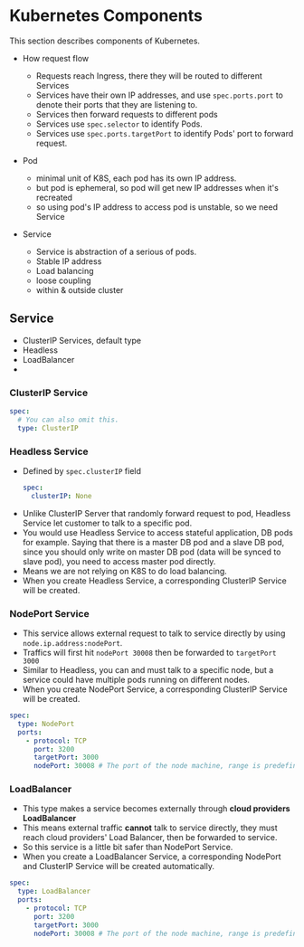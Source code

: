 # Kubernetes Components

This section describes components of Kubernetes.

- How request flow
  - Requests reach Ingress, there they will be routed to different Services
  - Services have their own IP addresses, and use `spec.ports.port` to denote their ports that they are listening to.
  - Services then forward requests to different pods
  - Services use `spec.selector` to identify Pods.
  - Services use `spec.ports.targetPort` to identify Pods' port to forward request.

- Pod
  - minimal unit of K8S, each pod has its own IP address.
  - but pod is ephemeral, so pod will get new IP addresses when it's recreated
  - so using pod's IP address to access pod is unstable, so we need Service

- Service
  - Service is abstraction of a serious of pods.
  - Stable IP address
  - Load balancing 
  - loose coupling
  - within & outside cluster


## Service

- ClusterIP Services, default type
- Headless
- LoadBalancer
- 

### ClusterIP Service

```yaml
spec:
  # You can also omit this. 
  type: ClusterIP
```

### Headless Service

- Defined by `spec.clusterIP` field
  ```yaml
  spec:
    clusterIP: None
  ```
- Unlike ClusterIP Server that randomly forward request to pod, Headless Service let customer to talk to a specific pod.
- You would use Headless Service to access stateful application, DB pods for example. Saying that there is a master DB pod and a slave DB pod, since you should only write on master DB pod (data will be synced to slave pod), you need to access master pod directly.
- Means we are not relying on K8S to do load balancing.
- When you create Headless Service, a corresponding ClusterIP Service will be created.
  
### NodePort Service

- This service allows external request to talk to service directly by using `node.ip.address:nodePort`. 
- Traffics will first hit `nodePort 30008` then be forwarded to `targetPort 3000`
- Similar to Headless, you can and must talk to a specific node, but a service could have multiple pods running on different nodes.
- When you create NodePort Service, a corresponding ClusterIP Service will be created.

```yaml
spec:
  type: NodePort
  ports:
    - protocol: TCP
      port: 3200
      targetPort: 3000
      nodePort: 30008 # The port of the node machine, range is predefined 30000 - 32767
```



### LoadBalancer

- This type makes a service becomes externally through **cloud providers LoadBalancer**
- This means external traffic **cannot** talk to service directly, they must reach cloud providers' Load Balancer, then be forwarded to service.
- So this service is a little bit safer than NodePort Service.
- When you create a LoadBalancer Service, a corresponding NodePort and ClusterIP Service will be created automatically.

```yaml
spec:
  type: LoadBalancer
  ports:
    - protocol: TCP
      port: 3200
      targetPort: 3000
      nodePort: 30008 # The port of the node machine, range is predefined 30000 - 32767
```
